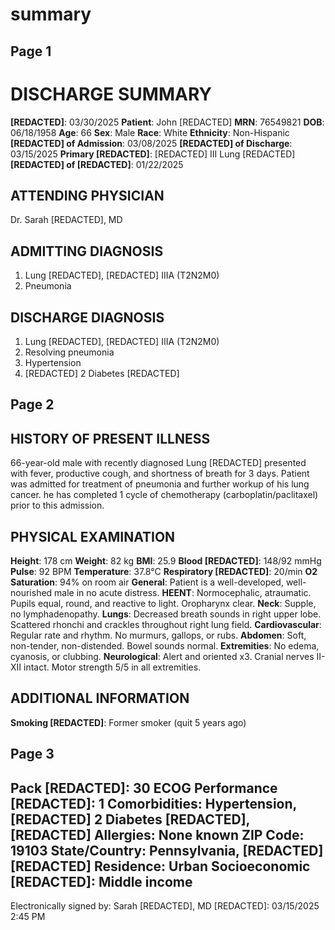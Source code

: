 # summary

## Page 1

# DISCHARGE SUMMARY
**[REDACTED]**: 03/30/2025
**Patient**: John [REDACTED]
**MRN**: 76549821
**DOB**: 06/18/1958
**Age**: 66
**Sex**: Male
**Race**: White
**Ethnicity**: Non-Hispanic
**[REDACTED] of Admission**: 03/08/2025
**[REDACTED] of Discharge**: 03/15/2025
**Primary [REDACTED]**: [REDACTED] III Lung [REDACTED]
**[REDACTED] of [REDACTED]**: 01/22/2025
## ATTENDING PHYSICIAN
Dr. Sarah [REDACTED], MD
## ADMITTING DIAGNOSIS
1. Lung [REDACTED], [REDACTED] IIIA (T2N2M0)
2. Pneumonia
## DISCHARGE DIAGNOSIS
1. Lung [REDACTED], [REDACTED] IIIA (T2N2M0)
2. Resolving pneumonia
3. Hypertension
4. [REDACTED] 2 Diabetes [REDACTED]

## Page 2

## HISTORY OF PRESENT ILLNESS
66-year-old male with recently diagnosed Lung [REDACTED] presented with fever,
productive cough, and shortness of breath for 3 days. Patient was admitted for treatment
of pneumonia and further workup of his lung cancer. he has completed 1 cycle of
chemotherapy (carboplatin/paclitaxel) prior to this admission.
## PHYSICAL EXAMINATION
**Height**: 178 cm
**Weight**: 82 kg
**BMI**: 25.9
**Blood [REDACTED]**: 148/92 mmHg
**Pulse**: 92 BPM
**Temperature**: 37.8°C
**Respiratory [REDACTED]**: 20/min
**O2 Saturation**: 94% on room air
**General**: Patient is a well-developed, well-nourished male in no acute distress.
**HEENT**: Normocephalic, atraumatic. Pupils equal, round, and reactive to light.
Oropharynx clear.
**Neck**: Supple, no lymphadenopathy.
**Lungs**: Decreased breath sounds in right upper lobe. Scattered rhonchi and crackles
throughout right lung field.
**Cardiovascular**: Regular rate and rhythm. No murmurs, gallops, or rubs.
**Abdomen**: Soft, non-tender, non-distended. Bowel sounds normal.
**Extremities**: No edema, cyanosis, or clubbing.
**Neurological**: Alert and oriented x3. Cranial nerves II-XII intact. Motor strength 5/5
in all extremities.
## ADDITIONAL INFORMATION
**Smoking [REDACTED]**: Former smoker (quit 5 years ago)

## Page 3

**Pack [REDACTED]**: 30
**ECOG Performance [REDACTED]**: 1
**Comorbidities**: Hypertension, [REDACTED] 2 Diabetes [REDACTED], [REDACTED]
**Allergies**: None known
**ZIP Code**: 19103
**State/Country**: Pennsylvania, [REDACTED] [REDACTED]
**Residence**: Urban
**Socioeconomic [REDACTED]**: Middle income
---
Electronically signed by: Sarah [REDACTED], MD
[REDACTED]: 03/15/2025 2:45 PM

